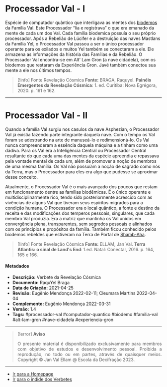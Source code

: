 # Processador Val - I

Espécie de computador quântico que interligava as mentes dos [biodemos](Biodemo.md) da Família Val. Este Processador “lia e registrava” o que era emanado da mente de cada um dos Val. Cada família biodemica possuía o seu próprio processador. Após a Rebelião de Lúcifer e a destruição das naves Mastlans da Família Yel, o Processador Val passou a ser o único processador operante para os exilados e muitos Yel também se conectaram a ele. Ele armazena as informações da história das Famílias e da Rebelião. O Processador Val encontra-se em Alt’ Lam Gron (a nave cidadela), com os biodemos que restaram da Experiência Gron. Javé também conectou sua mente a ele nos últimos tempos. 

> [!info] Fonte Revelação Cósmica
> **Fonte:** BRAGA, Raquyel. **Painéis Emergentes da Revelação Cósmica**: 1. ed. Curitiba: Nova Egrégora, 2020. p. 161 e 162. 

---
# Processador Val - II

Quando a família Val surgiu nos casulos da nave Asphezian, o Processador Val já existia fazendo parte integrante daquela nave. Com o tempo os Val foram se adestrando na arte de manuseá-lo e redimensioná-lo. Os Val nunca compreenderam a essência daquela máquina e a tinham como uma dádiva. Para os Val era a Inteligência Central ou Processador Central resultante do que cada uma das mentes da espécie apreendia e repassava pela vontade mental de cada um, além de promover a noção de membros de uma mesma família. Os Val não possuíam a noção de sagrado como nós da Terra, mas o Processador para eles era algo que pudesse se aproximar desse conceito. 

Atualmente, o Processador Val é o mais avançado dos poucos que restam em funcionamento dentre as famílias biodêmicas. É o único operante e            multidisciplinarmente rico, tendo sido posteriormente acrescido com as vivências de alguns Val que tiveram seus espíritos migrados para a condição humana. O Processador era o local quântico, a fonte e destino da receita e das modificações dos temperos pessoais, singulares, que cada membro Val produzia. Era a matriz que mantinha os Val unidos em convergência plena, transparentes, sem segredos pessoais e alinhados com os princípios e propósitos da família. Também ficou conhecido pelos biodemos rebeldes que estiveram na Terra de Portal de [Shamb-Aha](Shamb-Aha.md).

> [!info] Fonte Revelação Cósmica
> **Fonte:** ELLAM, Jan Val. **Terra Atlantis: o sinal de Land's End**: 1.ed. Natal: Conectar, 2016. p. 164, 165 e 166. 

#### Metadados

- **Descrição:** Verbete da Revelação Cósmica
- **Documento:** RaquYel Braga
- **Data de Criação:** 2021-04-25
- **Revisão:** Eugênio Mendonça 2022-02-11; Cleumara Martins 2022-04-04
- **Complemento:** Eugênio Mendonça 2022-03-31
- **Versão:** 1.4
- **Tags:** #processador-val #computador-quantico #biodemo #familia-val #alt-lam-gron #nave-cidadela #experiencia-gron

---
> [!error] **Aviso**
> <p align="justify">O presente material é disponibilizado exclusivamente para membros com objetivo de estudos e desenvolvimento pessoal. Proibida a reprodução, no todo ou em partes, através de quaisquer meios. Copyright © Jan Val Ellam @ Escola da Decifração 2023. </p>

---
- [Ir para a Homepage](Homepage.canvas)
- [Ir para o índide dos Verbetes](ÍNDIDE%20GERAL%20DOS%20VERBETES.canvas)

